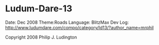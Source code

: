 Ludum-Dare-13
=============

Date: Dec 2008
Theme:Roads
Language: BlitzMax
Dev Log: http://www.ludumdare.com/compo/category/ld13/?author_name=mrphil


Copyright 2008 Philip J. Ludington